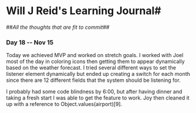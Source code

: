 # Will J Reid's Learning Journal#
##*All the thoughts that are fit to commit*##
### Day 18 -- Nov 15 ###

Today we achieved MVP and worked on stretch goals.  I worked with Joel most of the day in coloring icons then getting them to appear dynamically based on the weather forecast.  I tried several different ways to set the listener element dynamically but ended up creating a switch for each month since there are 12 different fields that the system should be listening for.

I probably had some code blindness by 6:00, but after having dinner and taking a fresh start I was able to get the feature to work.  Joy then cleaned it up with a reference to Object.values(airport)[9].
